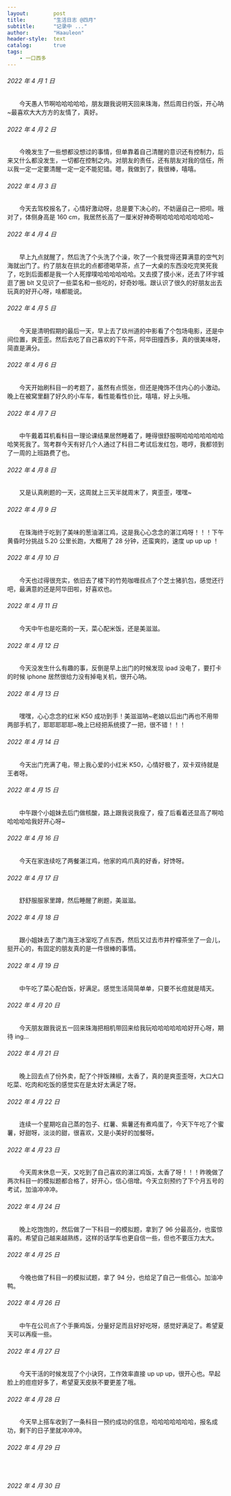 ```yaml
---
layout:        post
title:         "生活日志 @四月"
subtitle:      "记录中 ..."
author:        "Haauleon"
header-style:  text
catalog:       true
tags:
    - 一口西多
---
```


###### 2022 年 4 月 1 日
&emsp;&emsp;今天愚人节啊哈哈哈哈哈，朋友跟我说明天回来珠海，然后周日约饭，开心呐~最喜欢大大方方的友情了，真好。

###### 2022 年 4 月 2 日
&emsp;&emsp;今晚发生了一些想都没想过的事情，但单靠着自己清醒的意识还有控制力，后来又什么都没发生，一切都在控制之内。对朋友的责任，还有朋友对我的信任，所以我一定一定要清醒一定一定不能犯错。嗯，我做到了，我很棒，嘻嘻。

###### 2022 年 4 月 3 日
&emsp;&emsp;今天去驾校报名了，心情好激动呀，总是要下决心的，不妨逼自己一把呗。哦对了，体侧身高是 160 cm，我居然长高了一厘米好神奇啊哈哈哈哈哈哈哈哈~

###### 2022 年 4 月 4 日
&emsp;&emsp;早上九点就醒了，然后洗了个头洗了个澡，吹了一个我觉得还算满意的空气刘海就出门了。约了朋友在拱北的点都德喝早茶，点了一大桌的东西没吃完笑死我了，吃到后面都是我一个人死撑噗哈哈哈哈哈哈。又去摸了摸小米，还去了环宇城逛了圈 blt 又见识了一些菜名和一些吃的，好奇妙哦。跟认识了很久的好朋友出去玩真的好开心呀，啥都能说。

###### 2022 年 4 月 5 日
&emsp;&emsp;今天是清明假期的最后一天，早上去了玖州道的中影看了个包场电影，还是中间位置，爽歪歪。然后去吃了自己喜欢的下午茶，阿华田撞西多，真的很美味呀，简直是满分。

###### 2022 年 4 月 6 日
&emsp;&emsp;今天开始刷科目一的考题了，虽然有点慌张，但还是掩饰不住内心的小激动。晚上在被窝里翻了好久的小车车，看性能看性价比，嘻嘻，好上头哦。

###### 2022 年 4 月 7 日
&emsp;&emsp;中午戴着耳机看科目一理论课结果居然睡着了，睡得很舒服啊哈哈哈哈哈哈哈哈笑死我了。驾考群今天有好几个人通过了科目二考试后发红包，嗯哼，我都领到了一周的上班路费了也。

###### 2022 年 4 月 8 日
&emsp;&emsp;又是认真刷题的一天，这周就上三天半就周末了，爽歪歪，嘿嘿~

###### 2022 年 4 月 9 日
&emsp;&emsp;在珠海终于吃到了美味的葱油湛江鸡，这是我心心念念的湛江鸡呀！！！下午黄昏时分挑战 5.20 公里长跑，大概用了 28 分钟，还蛮爽的，速度 up up up ！

###### 2022 年 4 月 10 日
&emsp;&emsp;今天也过得很充实，依旧去了楼下的竹苑咖喱叔点了个芝士猪扒包，感觉还行吧，最满意的还是阿华田啦，好喜欢也。

###### 2022 年 4 月 11 日
&emsp;&emsp;今天中午也是吃斋的一天，菜心配米饭，还是美滋滋。

###### 2022 年 4 月 12 日
&emsp;&emsp;今天没发生什么有趣的事，反倒是早上出门的时候发现 ipad 没电了，要打卡的时候 iphone 居然很给力没有掉电关机，很开心呐。

###### 2022 年 4 月 13 日
&emsp;&emsp;嘿嘿，心心念念的红米 K50 成功到手！美滋滋呐~老娘以后出门再也不用带两部手机了，耶耶耶耶耶~晚上已经把系统摸了一把，很不错！！！

###### 2022 年 4 月 14 日
&emsp;&emsp;今天出门充满了电，带上我心爱的小红米 K50，心情好极了，双卡双待就是王者呀。

###### 2022 年 4 月 15 日
&emsp;&emsp;中午跟个小姐妹去后门做核酸，路上跟我说我瘦了，瘦了后看着还显高了啊哈哈哈哈哈我好开心呀~

###### 2022 年 4 月 16 日
&emsp;&emsp;今天在家连续吃了两餐湛江鸡，他家的鸡爪真的好香，好馋呀。

###### 2022 年 4 月 17 日
&emsp;&emsp;舒舒服服家里蹲，然后睡醒了刷题，美滋滋。

###### 2022 年 4 月 18 日
&emsp;&emsp;跟小姐妹去了澳门海王冰室吃了点东西，然后又过去市井柠檬茶坐了一会儿，挺开心的，有固定的朋友真的是一件很棒的事情。

###### 2022 年 4 月 19 日
&emsp;&emsp;中午吃了菜心配白饭，好满足。感觉生活简简单单，只要不长痘就是晴天。

###### 2022 年 4 月 20 日
&emsp;&emsp;今天朋友跟我说五一回来珠海把相机带回来给我玩哈哈哈哈哈哈好开心呀，期待 ing...

###### 2022 年 4 月 21 日
&emsp;&emsp;晚上回去点了份外卖，配了个拌饭辣椒，太香了，真的是爽歪歪呀，大口大口吃菜、吃肉和吃饭的感觉实在是太好太满足了呀。

###### 2022 年 4 月 22 日
&emsp;&emsp;连续一个星期吃自己蒸的包子、红薯、紫薯还有煮鸡蛋了，今天下午吃了个蜜薯，好甜呀，淡淡的甜，很喜欢，又是小美好的加餐呀。

###### 2022 年 4 月 23 日
&emsp;&emsp;今天周末休息一天，又吃到了自己喜欢的湛江鸡饭，太香了呀！！！昨晚做了两次科目一的模拟题都合格了，好开心，信心倍增。今天立刻预约了下个月五号的考试，加油冲冲冲。

###### 2022 年 4 月 24 日
&emsp;&emsp;晚上吃饱饱的，然后做了一下科目一的模拟题，拿到了 96 分最高分，也蛮惊喜的。希望自己越来越熟练，这样的话学车也更自信一些，但也不要压力太大。

###### 2022 年 4 月 25 日
&emsp;&emsp;今晚也做了科目一的模拟试题，拿了 94 分，也给足了自己一些信心。加油冲鸭。

###### 2022 年 4 月 26 日
&emsp;&emsp;中午在公司点了个手撕鸡饭，分量好足而且好好吃呀，感觉好满足了。希望夏天可以再瘦一些。

###### 2022 年 4 月 27 日
&emsp;&emsp;今天干活的时候发现了个小诀窍，工作效率直接 up up up，很开心也。早起脸上的痘痘好多了，希望夏天皮肤不要更差了哦。

###### 2022 年 4 月 28 日
&emsp;&emsp;今天早上搭车收到了一条科目一预约成功的信息，哈哈哈哈哈哈哈，报名成功，剩下的日子里就冲冲冲。

###### 2022 年 4 月 29 日
&emsp;&emsp;

###### 2022 年 4 月 30 日
&emsp;&emsp;